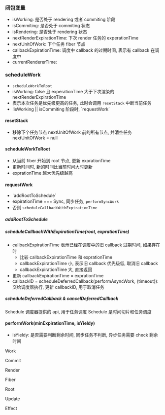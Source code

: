 ### 闭包变量
- isWorking: 是否处于 rendering 或者 commiting 阶段
- isCommiting: 是否处于 commiting 状态
- isRendering: 是否处于 rendering 状态
- nextRenderExpirationTime: 下次 render 任务的 experationTime
- nextUnitOfWork: 下个任务 fiber 节点
- callbackExpirationTime: 调度中 callback 的过期时间, 表示有 callback 在调度中
- currentRendererTime: 

### scheduleWork
- `scheduleWorkToRoot`
- isWorking: false 且 experationTime 大于下次渲染的 nextRenderExpirationTime
- 表示本次任务是优先级更高的任务, 此时会调用 `resetStack` 中断当前任务
- <?> !isWorking || isCommiting 阶段时, `requestWork`

#### resetStack
- 移除下个任务节点 nextUnitOfWork 前的所有节点, 并清空任务 nextUnitOfWork = null

#### scheduleWorkToRoot
- 从当前 fiber 开始到 root 节点, 更新 exprationTime
- 更新时间时, 新的时间比当前时间大时更新
- exprationTime 越大优先级越高

#### requestWork
- <?> `addRootToSchedule`
- expirationTime === Sync, 同步任务, `performSyncWork`
- 否则 `scheduleCallbackWithExpirationTime`

##### addRootToSchedule

##### scheduleCallbackWithExpirationTime(root, exprationTime)
- callbackExpirationTime 表示已经在调度中的旧 callback 过期时间, 如果存在时
    - 比较 callbackExpirationTime 和 exprationTime
    - callbackExpirationTime 小, 表示旧 callback 优先级低, 取消旧 callback
    - callbackExpirationTime 大, 直接返回
- 更新 callbackExpirationTime = exprationTime
- callbackID = scheduleDeferredCallback(performAsyncWork, {timeout}): 交给调度器执行, 更新 callbackID, 用于取消任务

##### scheduleDeferredCallback & cancelDeferredCallback
Schedule 调度器提供的 api, 用于任务调度
Schedule 是时间切片和任务调度


#### performWork(minExpirationTime, isYieldy)
- isYieldy: 是否需要判断剩余时间, 同步任务不判断, 异步任务需要 check 剩余时间




Work

Commit

Render

Fiber

Root

Update

Effect